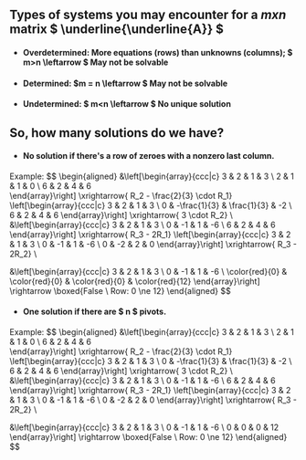 ## Types of systems you may encounter for a $mxn$ matrix $ \underline{\underline{A}} $
 - #### Overdetermined: More equations (rows) than unknowns (columns); $ m>n  \leftarrow $ May not be solvable
- #### Determined: $m = n \leftarrow $ May not be solvable
- #### Undetermined: $ m<n \leftarrow $ No unique solution

## So, how many solutions do we have?
- #### No solution if there's a row of zeroes with a nonzero last column.

Example: 
$$ \begin{aligned}
&\left[\begin{array}{ccc|c}
3 & 2 & 1 & 3 \\
2 & 1 & 1 & 0 \\
6 & 2 & 4 & 6           
\end{array}\right]
\xrightarrow{ R_2 - \frac{2}{3} \cdot R_1}
\left[\begin{array}{ccc|c}
3 & 2 & 1 & 3 \\
0 & -\frac{1}{3} & \frac{1}{3} & -2 \\
6 & 2 & 4 & 6
\end{array}\right]
\xrightarrow{ 3 \cdot R_2} \\
&\left[\begin{array}{ccc|c}
3 & 2 & 1 & 3 \\
0 & -1 & 1 & -6 \\
6 & 2 & 4 & 6
\end{array}\right]
\xrightarrow{ R_3 - 2R_1}
\left[\begin{array}{ccc|c}
3 & 2 & 1 & 3 \\
0 & -1 & 1 & -6 \\
0 & -2 & 2 & 0
\end{array}\right] 
\xrightarrow{ R_3 - 2R_2} \\

&\left[\begin{array}{ccc|c}
3 & 2 & 1 & 3 \\
0 & -1 & 1 & -6 \\
\color{red}{0} & \color{red}{0} & \color{red}{0} & \color{red}{12}
\end{array}\right]
\rightarrow \boxed{False \ Row: 0 \ne 12}
\end{aligned}
$$

- #### One solution if there are $ n $ pivots.
Example: 
$$ \begin{aligned}
&\left[\begin{array}{ccc|c}
3 & 2 & 1 & 3 \\
2 & 1 & 1 & 0 \\
6 & 2 & 4 & 6           
\end{array}\right]
\xrightarrow{ R_2 - \frac{2}{3} \cdot R_1}
\left[\begin{array}{ccc|c}
3 & 2 & 1 & 3 \\
0 & -\frac{1}{3} & \frac{1}{3} & -2 \\
6 & 2 & 4 & 6
\end{array}\right]
\xrightarrow{ 3 \cdot R_2} \\
&\left[\begin{array}{ccc|c}
3 & 2 & 1 & 3 \\
0 & -1 & 1 & -6 \\
6 & 2 & 4 & 6
\end{array}\right]
\xrightarrow{ R_3 - 2R_1}
\left[\begin{array}{ccc|c}
3 & 2 & 1 & 3 \\
0 & -1 & 1 & -6 \\
0 & -2 & 2 & 0
\end{array}\right] 
\xrightarrow{ R_3 - 2R_2} \\

&\left[\begin{array}{ccc|c}
3 & 2 & 1 & 3 \\
0 & -1 & 1 & -6 \\
0 & 0 & 0 & 12
\end{array}\right]
\rightarrow \boxed{False \ Row: 0 \ne 12}
\end{aligned}
$$